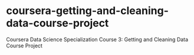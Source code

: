 # coursera-getting-and-cleaning-data-course-project

Coursera Data Science Specialization Course 3: Getting and Cleaning Data Course Project

